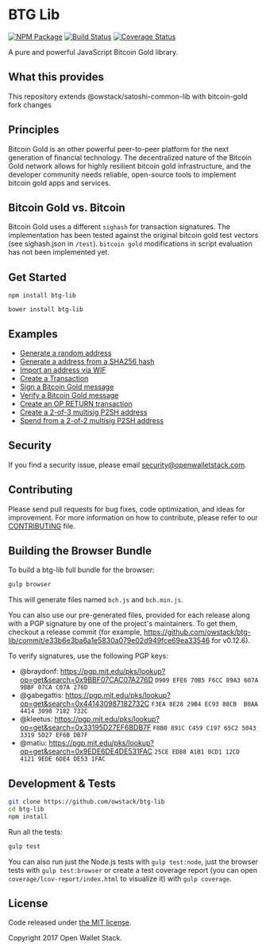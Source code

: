 BTG Lib
=======

[![NPM Package](https://img.shields.io/npm/v/@owstack/btg-lib.svg?style=flat-square)](https://www.npmjs.org/package/@owstack/btg-lib)
[![Build Status](https://img.shields.io/travis/owstack/btg-lib.svg?branch=master&style=flat-square)](https://travis-ci.org/owstack/btg-lib)
[![Coverage Status](https://img.shields.io/coveralls/owstack/btg-lib.svg?style=flat-square)](https://coveralls.io/r/owstack/btg-lib)

A pure and powerful JavaScript Bitcoin Gold library.

## What this provides

This repository extends @owstack/satoshi-common-lib with bitcoin-gold fork changes

## Principles

Bitcoin Gold is an other powerful peer-to-peer platform for the next generation of financial technology. The decentralized nature of the Bitcoin Gold network allows for highly resilient bitcoin gold infrastructure, and the developer community needs reliable, open-source tools to implement bitcoin gold apps and services.

## Bitcoin Gold vs. Bitcoin

Bitcoin Gold uses a different `sighash` for transaction signatures. The implementation has been tested against the original bitcoin gold test vectors (see sighash.json in `/test`). `bitcoin gold` modifications in script evaluation has not been implemented yet.

## Get Started

```
npm install btg-lib
```

```
bower install btg-lib
```

## Examples

* [Generate a random address](https://github.com/owstack/btg-lib/blob/master/docs/examples.md#generate-a-random-address)
* [Generate a address from a SHA256 hash](https://github.com/owstack/btg-lib/blob/master/docs/examples.md#generate-a-address-from-a-sha256-hash)
* [Import an address via WIF](https://github.com/owstack/btg-lib/blob/master/docs/examples.md#import-an-address-via-wif)
* [Create a Transaction](https://github.com/owstack/btg-lib/blob/master/docs/examples.md#create-a-transaction)
* [Sign a Bitcoin Gold message](https://github.com/owstack/btg-lib/blob/master/docs/examples.md#sign-a-bitcoin-gold-message)
* [Verify a Bitcoin Gold message](https://github.com/owstack/btg-lib/blob/master/docs/examples.md#verify-a-bitcoin-gold-message)
* [Create an OP RETURN transaction](https://github.com/owstack/btg-lib/blob/master/docs/examples.md#create-an-op-return-transaction)
* [Create a 2-of-3 multisig P2SH address](https://github.com/owstack/btg-lib/blob/master/docs/examples.md#create-a-2-of-3-multisig-p2sh-address)
* [Spend from a 2-of-2 multisig P2SH address](https://github.com/owstack/btg-lib/blob/master/docs/examples.md#spend-from-a-2-of-2-multisig-p2sh-address)


## Security

If you find a security issue, please email security@openwalletstack.com.

## Contributing

Please send pull requests for bug fixes, code optimization, and ideas for improvement. For more information on how to contribute, please refer to our [CONTRIBUTING](https://github.com/owstack/btg-lib/blob/master/CONTRIBUTING.md) file.

## Building the Browser Bundle

To build a btg-lib full bundle for the browser:

```sh
gulp browser
```

This will generate files named `bch.js` and `bch.min.js`.

You can also use our pre-generated files, provided for each release along with a PGP signature by one of the project's maintainers. To get them, checkout a release commit (for example, https://github.com/owstack/btg-lib/commit/e33b6e3ba6a1e5830a079e02d949fce69ea33546 for v0.12.6).

To verify signatures, use the following PGP keys:
- @braydonf: https://pgp.mit.edu/pks/lookup?op=get&search=0x9BBF07CAC07A276D `D909 EFE6 70B5 F6CC 89A3 607A 9BBF 07CA C07A 276D`
- @gabegattis: https://pgp.mit.edu/pks/lookup?op=get&search=0x441430987182732C `F3EA 8E28 29B4 EC93 88CB  B0AA 4414 3098 7182 732C`
- @kleetus: https://pgp.mit.edu/pks/lookup?op=get&search=0x33195D27EF6BDB7F `F8B0 891C C459 C197 65C2 5043 3319 5D27 EF6B DB7F`
- @matiu: https://pgp.mit.edu/pks/lookup?op=get&search=0x9EDE6DE4DE531FAC `25CE ED88 A1B1 0CD1 12CD  4121 9EDE 6DE4 DE53 1FAC`


## Development & Tests

```sh
git clone https://github.com/owstack/btg-lib
cd btg-lib
npm install
```

Run all the tests:

```sh
gulp test
```

You can also run just the Node.js tests with `gulp test:node`, just the browser tests with `gulp test:browser`
or create a test coverage report (you can open `coverage/lcov-report/index.html` to visualize it) with `gulp coverage`.

## License

Code released under [the MIT license](https://github.com/owstack/btg-lib/blob/master/LICENSE).

Copyright 2017 Open Wallet Stack.

